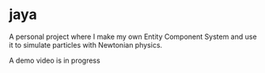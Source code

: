 # jaya

A personal project where I make my own Entity Component System and use it to simulate particles with Newtonian physics.

A demo video is in progress
